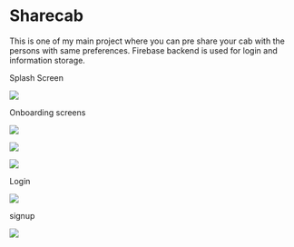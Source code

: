 # Sharecab
This is one of my main project where you can pre share your cab with the persons with same preferences. Firebase backend is used for login and information storage. 

Splash Screen

![](images/splash.png)

Onboarding screens

![](images/ob01.png)


![](images/ob2.png)


![](images/ob3.png)

Login

![](images/login.png)

signup

![](images/signup.png)

